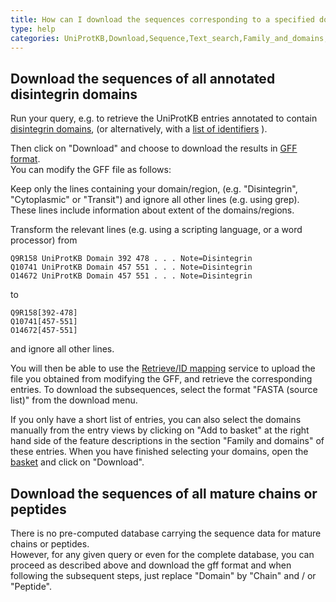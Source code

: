 ```yaml
---
title: How can I download the sequences corresponding to a specified domain or region, or the sequences of mature chains or peptides, from a list of UniProt entries?
type: help
categories: UniProtKB,Download,Sequence,Text_search,Family_and_domains,faq
---
```


## Download the sequences of all annotated disintegrin domains

Run your query, e.g. to retrieve the UniProtKB entries annotated to contain [disintegrin domains](https://www.uniprot.org/uniprotkb?query%3D%28ft_domain%3Adisintegrin%29), (or alternatively, with a [list of identifiers](https://www.uniprot.org/uniprotkb?query=ADA18_HUMAN%20OR%20ADA19_HUMAN%20OR%20ADA21_HUMAN%20OR%20ADA22_HUMAN%20OR%20ADA23_HUMAN) ).

Then click on "Download" and choose to download the results in [GFF format](http://biowiki.org/GffFormat).  
You can modify the GFF file as follows:

Keep only the lines containing your domain/region, (e.g. "Disintegrin", "Cytoplasmic" or "Transit") and ignore all other lines (e.g. using grep). These lines include information about extent of the domains/regions.

Transform the relevant lines (e.g. using a scripting language, or a word processor) from

    Q9R158 UniProtKB Domain 392 478 . . . Note=Disintegrin
    Q10741 UniProtKB Domain 457 551 . . . Note=Disintegrin
    O14672 UniProtKB Domain 457 551 . . . Note=Disintegrin

to

    Q9R158[392-478]
    Q10741[457-551]
    O14672[457-551]

and ignore all other lines.

You will then be able to use the [Retrieve/ID mapping](https://www.uniprot.org/id-mapping) service to upload the file you obtained from modifying the GFF, and retrieve the corresponding entries. To download the subsequences, select the format "FASTA (source list)" from the download menu.

If you only have a short list of entries, you can also select the domains manually from the entry views by clicking on "Add to basket" at the right hand side of the feature descriptions in the section "Family and domains" of these entries. When you have finished selecting your domains, open the [basket](https://www.uniprot.org/help/basket) and click on "Download".

## Download the sequences of all mature chains or peptides

There is no pre-computed database carrying the sequence data for mature chains or peptides.  
However, for any given query or even for the complete database, you can proceed as described above and download the gff format and when following the subsequent steps, just replace "Domain" by "Chain" and / or "Peptide".
